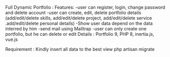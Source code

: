 Full Dynamic Portfolio :
Features:
-user can register, login, change password and delete account 
-user can create, edit, delete portfolio details (add/edit/delete skills, add/edit/delete project, add/edit/delete service .add/edit/delete personal details)
-Show user data depend on the data interred by him
-send mail using Mailtrap
-user can only create one portfolio, but he can delete or edit 
Details : Portfolio 9, PHP 8, inertia.js, vue.js 

Requirement :
Kindly insert all data to the best view 
php artisan migrate 
